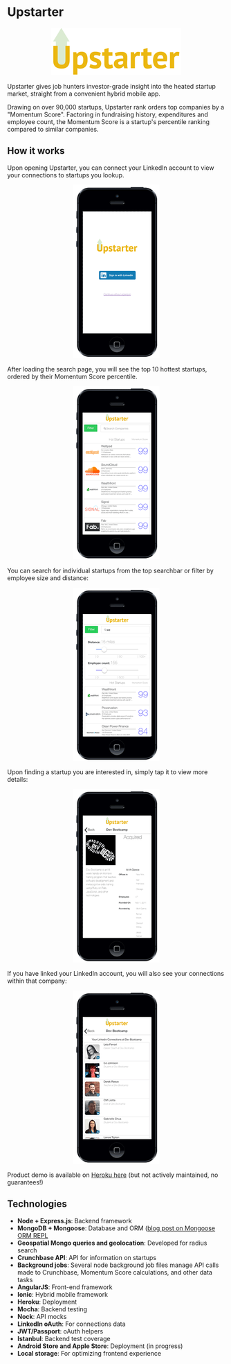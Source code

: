 # Upstarter

<p align="center">
<img src="imgs/Upstarter.png" alt="Upstarter"/>
</p>

Upstarter gives job hunters investor-grade insight into the heated startup market, straight from a convenient hybrid mobile app.

Drawing on over 90,000 startups, Upstarter rank orders top companies by a "Momentum Score". Factoring in fundraising history, expenditures and employee count, the Momentum Score is a startup's percentile ranking compared to similar companies.

## How it works

Upon opening Upstarter, you can connect your LinkedIn account to view your connections to startups you lookup.

<p align="center">
<img src="imgs/splash.png" alt="Upstarter splash"/>
</p>

After loading the search page, you will see the top 10 hottest startups, ordered by their Momentum Score percentile.

<p align="center">
<img src="imgs/start.png" alt="Upstarter start"/>
</p>

You can search for individual startups from the top searchbar or filter by employee size and distance:

<p align="center">
<img src="imgs/search.png" alt="Upstarter search"/>
</p>

Upon finding a startup you are interested in, simply tap it to view more details:

<p align="center">
<img src="imgs/item.png" alt="Upstarter item"/>
</p>

If you have linked your LinkedIn account, you will also see your connections within that company:

<p align="center">
<img src="imgs/connections.png" alt="Upstarter connections"/>
</p>

Product demo is available on [Heroku here](https://upstarter-client.herokuapp.com) (but not actively maintained, no guarantees!)

## Technologies
  * **Node + Express.js**: Backend framework
  * **MongoDB + Mongoose**: Database and ORM ([blog post on Mongoose ORM REPL](http://germinar.io/blog/2015/01/29/mongoose-repl-shell-console/)
  * **Geospatial Mongo queries and geolocation**: Developed for radius search
  * **Crunchbase API**: API for information on startups
  * **Background jobs**: Several node background job files manage API calls made to Crunchbase, Momentum Score calculations, and other data tasks
  * **AngularJS**: Front-end framework
  * **Ionic**: Hybrid mobile framework
  * **Heroku**: Deployment
  * **Mocha**: Backend testing
  * **Nock**: API mocks
  * **LinkedIn oAuth**: For connections data
  * **JWT/Passport**: oAuth helpers
  * **Istanbul**: Backend test coverage
  * **Android Store and Apple Store**: Deployment (in progress)
  * **Local storage**: For optimizing frontend experience
